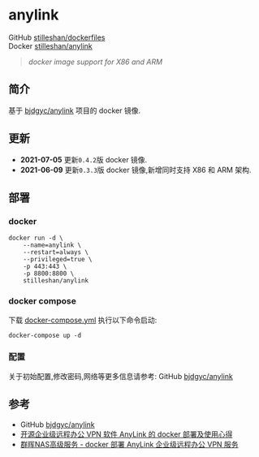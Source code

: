 # anylink

GitHub [stilleshan/dockerfiles](https://github.com/stilleshan/dockerfiles)  
Docker [stilleshan/anylink](https://hub.docker.com/r/stilleshan/anylink)
> *docker image support for X86 and ARM*

## 简介
基于 [bjdgyc/anylink](https://github.com/bjdgyc/anylink) 项目的 docker 镜像.

## 更新
- **2021-07-05** 更新`0.4.2`版 docker 镜像.
- **2021-06-09** 更新`0.3.3`版 docker 镜像,新增同时支持 X86 和 ARM 架构.

## 部署
### docker
```shell
docker run -d \
    --name=anylink \
    --restart=always \
    --privileged=true \
    -p 443:443 \
    -p 8800:8800 \
    stilleshan/anylink
```

### docker compose
下载 [docker-compose.yml](https://raw.githubusercontent.com/stilleshan/dockerfiles/main/anylink/docker-compose.yml) 执行以下命令启动:
```shell
docker-compose up -d
```

### 配置
关于初始配置,修改密码,网络等更多信息请参考: GitHub [bjdgyc/anylink](https://github.com/bjdgyc/anylink)


## 参考
- GitHub [bjdgyc/anylink](https://github.com/bjdgyc/anylink)
- [开源企业级远程办公 VPN 软件 AnyLink 的 docker 部署及使用心得](https://www.ioiox.com/archives/128.html)
- [群晖NAS高级服务 - docker 部署 AnyLink 企业级远程办公 VPN 服务](https://www.ioiox.com/archives/129.html)

